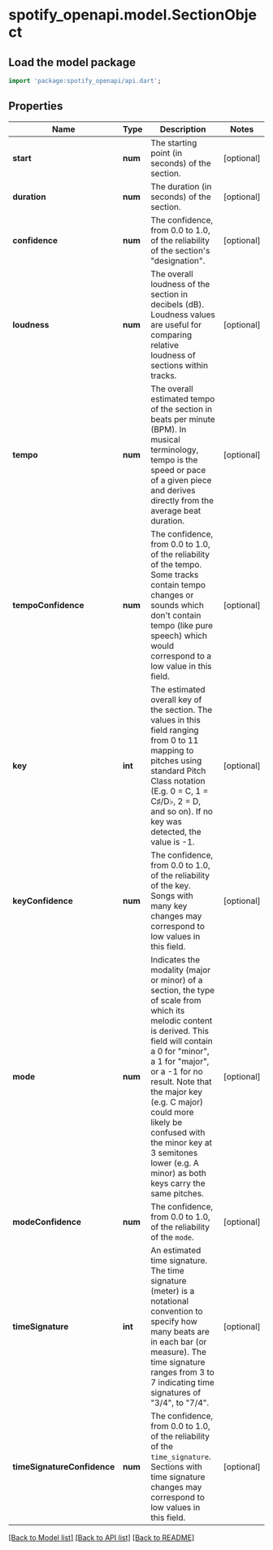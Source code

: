 # spotify_openapi.model.SectionObject

## Load the model package
```dart
import 'package:spotify_openapi/api.dart';
```

## Properties
Name | Type | Description | Notes
------------ | ------------- | ------------- | -------------
**start** | **num** | The starting point (in seconds) of the section. | [optional] 
**duration** | **num** | The duration (in seconds) of the section. | [optional] 
**confidence** | **num** | The confidence, from 0.0 to 1.0, of the reliability of the section's \"designation\". | [optional] 
**loudness** | **num** | The overall loudness of the section in decibels (dB). Loudness values are useful for comparing relative loudness of sections within tracks. | [optional] 
**tempo** | **num** | The overall estimated tempo of the section in beats per minute (BPM). In musical terminology, tempo is the speed or pace of a given piece and derives directly from the average beat duration. | [optional] 
**tempoConfidence** | **num** | The confidence, from 0.0 to 1.0, of the reliability of the tempo. Some tracks contain tempo changes or sounds which don't contain tempo (like pure speech) which would correspond to a low value in this field. | [optional] 
**key** | **int** | The estimated overall key of the section. The values in this field ranging from 0 to 11 mapping to pitches using standard Pitch Class notation (E.g. 0 = C, 1 = C♯/D♭, 2 = D, and so on). If no key was detected, the value is -1. | [optional] 
**keyConfidence** | **num** | The confidence, from 0.0 to 1.0, of the reliability of the key. Songs with many key changes may correspond to low values in this field. | [optional] 
**mode** | **num** | Indicates the modality (major or minor) of a section, the type of scale from which its melodic content is derived. This field will contain a 0 for \"minor\", a 1 for \"major\", or a -1 for no result. Note that the major key (e.g. C major) could more likely be confused with the minor key at 3 semitones lower (e.g. A minor) as both keys carry the same pitches. | [optional] 
**modeConfidence** | **num** | The confidence, from 0.0 to 1.0, of the reliability of the `mode`. | [optional] 
**timeSignature** | **int** | An estimated time signature. The time signature (meter) is a notational convention to specify how many beats are in each bar (or measure). The time signature ranges from 3 to 7 indicating time signatures of \"3/4\", to \"7/4\". | [optional] 
**timeSignatureConfidence** | **num** | The confidence, from 0.0 to 1.0, of the reliability of the `time_signature`. Sections with time signature changes may correspond to low values in this field. | [optional] 

[[Back to Model list]](../README.md#documentation-for-models) [[Back to API list]](../README.md#documentation-for-api-endpoints) [[Back to README]](../README.md)


